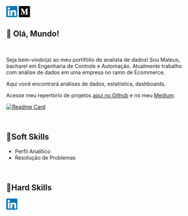 <div>
  <a href="https://www.linkedin.com/in/mateusdeassis/" target="_blank"><img src="https://github.com/massis93/massis93/blob/main/linkedin.png" width="30px" target="_blank"></a>
  <a href="https://medium.com/@dassis.mateus" target="_blank"><img src="https://github.com/massis93/massis93/blob/main/medium.png" width="30px"></a>
</div>

## 👋 Olá, Mundo!
<br>

Seja bem-vindo(a) ao meu portifólio de analista de dados! Sou Mateus, bacharel em Engenharia de Controle e Automação. Atualmente trabalho com análise de dados em uma empresa no ramo de Ecommerce.

Aqui você encontrará análises de dados, estatística, dashboards.

Acesse meu repertório de projetos <a href="https://github.com/massis93/Projetos_Analise_Dados">aqui no Github</a> e no meu [Medium](https://medium.com/@dassis.mateus). 

[![Readme Card](https://github-readme-stats.vercel.app/api/pin/?username=massis93&theme=dracula&repo=Projetos_Analise_Dados)](https://github.com/massis93/Projetos_Analise_Dados)

<br>

## 🔧Soft Skills
- Perfil Analítico
- Resolução de Problemas

<br>


## 🔧Hard Skills
<img src="https://github.com/massis93/massis93/blob/main/linkedin.png" width="30px" target="_blank">


